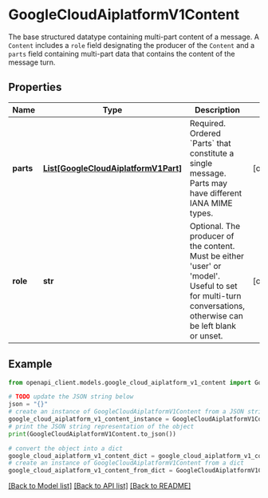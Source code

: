 # GoogleCloudAiplatformV1Content

The base structured datatype containing multi-part content of a message. A `Content` includes a `role` field designating the producer of the `Content` and a `parts` field containing multi-part data that contains the content of the message turn.

## Properties

Name | Type | Description | Notes
------------ | ------------- | ------------- | -------------
**parts** | [**List[GoogleCloudAiplatformV1Part]**](GoogleCloudAiplatformV1Part.md) | Required. Ordered &#x60;Parts&#x60; that constitute a single message. Parts may have different IANA MIME types. | [optional] 
**role** | **str** | Optional. The producer of the content. Must be either &#39;user&#39; or &#39;model&#39;. Useful to set for multi-turn conversations, otherwise can be left blank or unset. | [optional] 

## Example

```python
from openapi_client.models.google_cloud_aiplatform_v1_content import GoogleCloudAiplatformV1Content

# TODO update the JSON string below
json = "{}"
# create an instance of GoogleCloudAiplatformV1Content from a JSON string
google_cloud_aiplatform_v1_content_instance = GoogleCloudAiplatformV1Content.from_json(json)
# print the JSON string representation of the object
print(GoogleCloudAiplatformV1Content.to_json())

# convert the object into a dict
google_cloud_aiplatform_v1_content_dict = google_cloud_aiplatform_v1_content_instance.to_dict()
# create an instance of GoogleCloudAiplatformV1Content from a dict
google_cloud_aiplatform_v1_content_from_dict = GoogleCloudAiplatformV1Content.from_dict(google_cloud_aiplatform_v1_content_dict)
```
[[Back to Model list]](../README.md#documentation-for-models) [[Back to API list]](../README.md#documentation-for-api-endpoints) [[Back to README]](../README.md)


